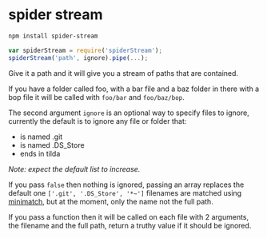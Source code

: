 spider stream
=====

```bash
npm install spider-stream
```

```js
var spiderStream = require('spiderStream');
spiderStream('path', ignore).pipe(...);
```

Give it a path and it will give you a stream of paths that are contained.

If you have a folder called foo, with a bar file and a baz folder in there with a bop file it will be called with `foo/bar` and `foo/baz/bop`.

The second argument `ignore` is an optional way to specify files to ignore, currently the default is to ignore any file or folder that:

- is named .git
- is named .DS_Store
- ends in tilda

_Note: expect the default list to increase._

If you pass `false` then nothing is ignored, passing an array replaces the default one `['.git', '.DS_Store', '*~']` filenames are matched using [minimatch][minimatch], but at the moment, only the name not the full path.

If you pass a function then it will be called on each file with 2 arguments, the filename and the full path, return a truthy value if it should be ignored.

[minimatch]: https://github.com/isaacs/minimatch
